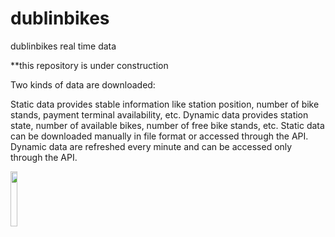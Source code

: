 # dublinbikes
dublinbikes real time data


 **this repository is under construction

Two kinds of data are downloaded:

Static data provides stable information like station position, number of bike stands, payment terminal availability, etc.
Dynamic data provides station state, number of available bikes, number of free bike stands, etc.
Static data can be downloaded manually in file format or accessed through the API. Dynamic data are refreshed every minute and can be accessed only through the API.


<img src="https://user-images.githubusercontent.com/24633926/27997874-f7f9f9dc-64f8-11e7-8e68-a585df5ce772.png" width="15%"></img> 
